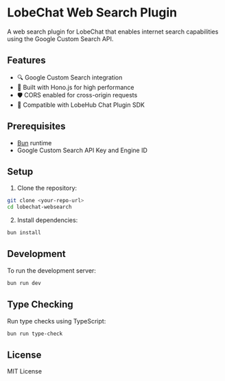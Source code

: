# LobeChat Web Search Plugin

A web search plugin for LobeChat that enables internet search capabilities using the Google Custom Search API.

## Features

- 🔍 Google Custom Search integration
- 🚀 Built with Hono.js for high performance
- 🛡️ CORS enabled for cross-origin requests
- 🔌 Compatible with LobeHub Chat Plugin SDK

## Prerequisites

- [Bun](https://bun.sh/) runtime
- Google Custom Search API Key and Engine ID

## Setup

1. Clone the repository:

```bash
git clone <your-repo-url>
cd lobechat-websearch
```

2. Install dependencies:

```bash
bun install
```

## Development

To run the development server:

```bash
bun run dev
```

## Type Checking

Run type checks using TypeScript:

```bash
bun run type-check
```

## License

MIT License
